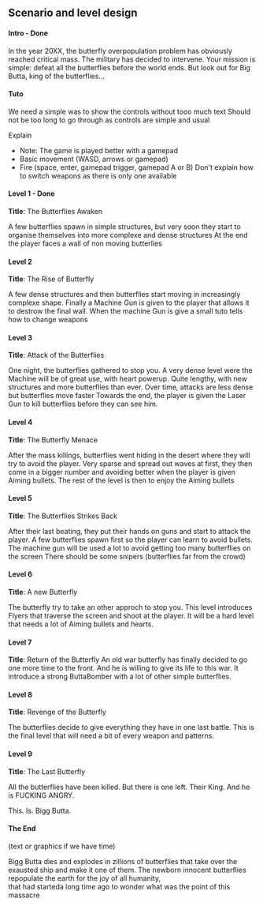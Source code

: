 ## Scenario and level design

#### Intro - Done

In the year 20XX, the butterfly
overpopulation problem has
obviously reached critical mass.
The military has decided to intervene.
Your mission is simple: defeat all the
butterflies before the world ends.
But look out for Big Butta, king of
the butterflies...

#### Tuto

We need a simple was to show the controls without tooo much text
Should not be too long to go through as controls are simple and usual

Explain
 - Note: The game is played better with a gamepad
 - Basic movement (WASD, arrows or gamepad)
 - Fire (space, enter, gamepad trigger, gamepad A or B)
Don't explain how to switch weapons as there is only one available

#### Level 1 - Done

**Title**: The Butterflies Awaken

A few butterflies spawn in simple structures,
but very soon they start to organise themselves
into more complexe and dense structures
At the end the player faces a wall of non moving butterlies

#### Level 2

**Title**: The Rise of Butterfly

A few dense structures and then butterflies start
moving in increasingly complexe shape.
Finally a Machine Gun is given to the player that allows
it to destrow the final wall. 
When the machine Gun is give a small tuto
 tells how to change weapons

#### Level 3

**Title**: Attack of the Butterflies

One night, the butterflies gathered to stop you.
A very dense level were the Machine will be of 
great use, with heart powerup. Quite lengthy, 
with new structures and more butterflies than ever.
Over time, attacks are less dense but butterflies move faster
Towards the end, the player is given the Laser Gun 
to kill butterflies before they can see him.

#### Level 4

**Title**: The Butterfly Menace

After the mass killings, butterflies went 
hiding in the desert where they will try to avoid 
the player. 
Very sparse and spread out waves at first,
they then come in a bigger number and avoiding better
when the player is given Aiming bullets. 
The rest of the level is then to enjoy the Aiming bullets

#### Level 5

**Title**: The Butterflies Strikes Back

After their last beating,
they put their hands on guns and 
start to attack the player. 
A few butterflies spawn first so 
the player can learn to avoid bullets.
The machine gun will be used a lot to avoid
getting too many butterflies on the screen
There should be some snipers (butterflies far from the crowd)

#### Level 6
**Title**: A new Butterfly

The butterfly try to take an other approch to
stop you. This level introduces Flyers
that traverse the screen and shoot at the player.
It will be a hard level that needs a lot of Aiming bullets
and hearts.

#### Level 7
**Title**: Return of the Butterfly
An old war butterfly has finally decided
to go one more time to the front. 
And he is willing to give its life to this war.
It introduce a strong ButtaBomber with a lot of other 
simple butterflies.

#### Level 8
**Title**: Revenge of the Butterfly

The butterflies decide to give everything they have 
in one last battle. This is the final level
that will need a bit of every weapon and patterns.

#### Level 9
**Title**: The Last Butterfly

All the butterflies have been killed.
But there is one left. Their King.
And he is FUCKING ANGRY.

This. 
Is. 
Bigg Butta.

#### The End
(text or graphics if we have time)

Bigg Butta dies and explodes in zillions 
of butterflies that take over the exausted
ship and make it one of them. 
The newborn innocent butterflies repopulate
the earth for the joy of all humanity,  
that had starteda long time ago to wonder 
what was the point of this massacre  
